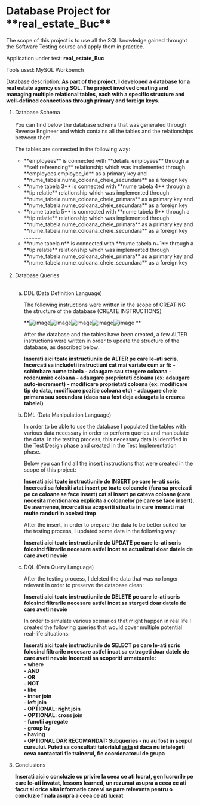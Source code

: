 <h1>Database Project for **real_estate_Buc**</h1>

The scope of this project is to use all the SQL knowledge gained throught the Software Testing course and apply them in practice.

Application under test: **real_estate_Buc**

Tools used: MySQL Workbench

Database description: **As part of the project, I developed a database for a real estate agency using SQL. The project involved creating and managing multiple relational tables, each with a specific structure and well-defined connections through primary and foreign keys.**

<ol>
<li>Database Schema </li>
<br>
You can find below the database schema that was generated through Reverse Engineer and which contains all the tables and the relationships between them.

The tables are connected in the following way:

<ul>
  <li> **employees**  is connected with **details_employees** through a **self referencing** relationship which was implemented through **employees.employee_id** as a primary key and **nume_tabela.nume_coloana_cheie_secundara** as a foreign key</li>
  <li> **nume tabela 3**  is connected with **nume tabela 4** through a **tip relatie** relationship which was implemented through **nume_tabela.nume_coloana_cheie_primara** as a primary key and **nume_tabela.nume_coloana_cheie_secundara** as a foreign key</li>
  <li> **nume tabela 5**  is connected with **nume tabela 6** through a **tip relatie** relationship which was implemented through **nume_tabela.nume_coloana_cheie_primara** as a primary key and **nume_tabela.nume_coloana_cheie_secundara** as a foreign key</li>
  ...........
  <li> **nume tabela n**  is connected with **nume tabela n+1** through a **tip relatie** relationship which was implemented through **nume_tabela.nume_coloana_cheie_primara** as a primary key and **nume_tabela.nume_coloana_cheie_secundara** as a foreign key</li>
</ul><br>

<li>Database Queries</li><br>

<ol type="a">
  <li>DDL (Data Definition Language)</li>

  The following instructions were written in the scope of CREATING the structure of the database (CREATE INSTRUCTIONS)

  **![image](https://github.com/DeliaNP/MySQL_real_estate_Buc/assets/167696115/f67da9d6-94d9-4abe-8839-5579bfb6d4a4)![image](https://github.com/DeliaNP/MySQL_real_estate_Buc/assets/167696115/ae19c2ef-9268-4d1c-bb66-8753bf2715ba)![image](https://github.com/DeliaNP/MySQL_real_estate_Buc/assets/167696115/8be84331-d7a6-4653-ae5e-6aedf4754321)![image](https://github.com/DeliaNP/MySQL_real_estate_Buc/assets/167696115/71fca3ef-c64c-4ade-9593-df261c102c48)![image](https://github.com/DeliaNP/MySQL_real_estate_Buc/assets/167696115/616e2c2e-998d-4c50-a38f-521ce0ff05c4)
**

  After the database and the tables have been created, a few ALTER instructions were written in order to update the structure of the database, as described below:

  **Inserati aici toate instructiunile de ALTER pe care le-ati scris. Incercati sa includeti instructiuni cat mai variate cum ar fi:**
 **- schimbare nume tabela**
 **- adaugare sau stergere coloana**
 **- redenumire coloana**
 **- adaugare proprietati coloana (ex: adaugare auto-increment)**
 **- modificare proprietati coloana (ex: modificare tip de data, modificare pozitie coloana etc)**
 **- adaugare cheie primara sau secundara (daca nu a fost deja adaugata la crearea tabelei)**
 
  
  <li>DML (Data Manipulation Language)</li>

  In order to be able to use the database I populated the tables with various data necessary in order to perform queries and manipulate the data. 
  In the testing process, this necessary data is identified in the Test Design phase and created in the Test Implementation phase. 

  Below you can find all the insert instructions that were created in the scope of this project:

  **Inserati aici toate instructiunile de INSERT pe care le-ati scris. Incercati sa folositi atat insert pe toate coloanele (fara sa precizati pe ce coloane se face insert) cat si insert pe cateva coloane (care necesita mentionarea explicita a coloanelor pe care se face insert). De asemenea, incercati sa acoperiti situatia in care inserati mai multe randuri in acelasi timp**

  After the insert, in order to prepare the data to be better suited for the testing process, I updated some data in the following way:

  **Inserati aici toate instructiunile de UPDATE pe care le-ati scris folosind filtrarile necesare astfel incat sa actualizati doar datele de care aveti nevoie**


  <li>DQL (Data Query Language)</li>

After the testing process, I deleted the data that was no longer relevant in order to preserve the database clean: 

**Inserati aici toate instructiunile de DELETE pe care le-ati scris folosind filtrarile necesare astfel incat sa stergeti doar datele de care aveti nevoie**

In order to simulate various scenarios that might happen in real life I created the following queries that would cover multiple potential real-life situations:

**Inserati aici toate instructiunile de SELECT pe care le-ati scris folosind filtrarile necesare astfel incat sa extrageti doar datele de care aveti nevoie**
**Incercati sa acoperiti urmatoarele:**<br>
**- where**<br>
**- AND**<br>
**- OR**<br>
**- NOT**<br>
**- like**<br>
**- inner join**<br>
**- left join**<br>
**- OPTIONAL: right join**<br>
**- OPTIONAL: cross join**<br>
**- functii agregate**<br>
**- group by**<br>
**- having**<br>
**- OPTIONAL DAR RECOMANDAT: Subqueries - nu au fost in scopul cursului. Puteti sa consultati tutorialul [asta](https://www.techonthenet.com/mysql/subqueries.php) si daca nu intelegeti ceva contactati fie trainerul, fie coordonatorul de grupa**<br>

</ol>

<li>Conclusions</li>

**Inserati aici o concluzie cu privire la ceea ce ati lucrat, gen lucrurile pe care le-ati invatat, lessons learned, un rezumat asupra a ceea ce ati facut si orice alta informatie care vi se pare relevanta pentru o concluzie finala asupra a ceea ce ati lucrat**

</ol>
